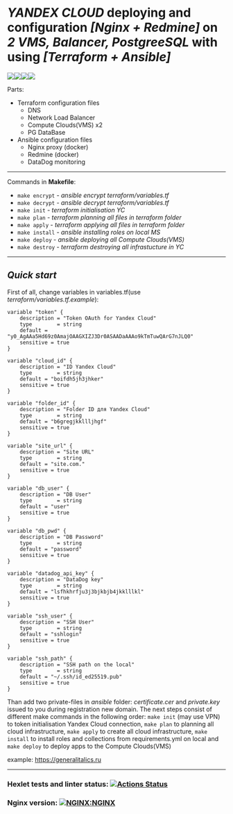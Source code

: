 # ***YANDEX CLOUD*** deploying and configuration ***[Nginx + Redmine]*** on ***2 VMS, Balancer, PostgreeSQL*** with using ***[Terraform + Ansible]*** 

<img src="https://img.shields.io/badge/terraform%20-%235835CC.svg?&style=for-the-badge&logo=terraform&logoColor=white"/><img src="https://img.shields.io/badge/ansible%20-%231A1918.svg?&style=for-the-badge&logo=ansible&logoColor=white"/><img src="https://img.shields.io/badge/docker%20-%230db7ed.svg?&style=for-the-badge&logo=docker&logoColor=white"/><img src="https://img.shields.io/badge/nginx%20-%23009639.svg?&style=for-the-badge&logo=nginx&logoColor=white"/>

Parts:
- Terraform configuration files
  - DNS
  - Network Load Balancer
  - Compute Clouds(VMS) x2
  - PG DataBase
- Ansible configuration files
  - Nginx proxy (docker)
  - Redmine (docker)
  - DataDog monitoring
---
Сommands in ____Makefile____:

- `make encrypt` - *ansible encrypt terraform/variables.tf*
- `make decrypt` - *ansible decrypt terraform/variables.tf*
- `make init` - *terraform initialisation YC*
- `make plan` - *terraform planning all files in terraform folder*
- `make apply` - *terraform applying all files in terraform folder*
- `make install` - *ansible installing roles on local MS*
- `make deploy` - *ansible deploying all Compute Clouds(VMS)*
- `make destroy` - *terraform destroying all infrastucture in YC*
---
## *Quick start*

First of all, change variables in variables.tf(use *terraform/variables.tf.example*): 
```
variable "token" {
    description = "Token OAuth for Yandex Cloud"
    type        = string
	default = "y0_AgAAa5Hd69z0AmajOAAGXIZJ3Dr0ASAADaAAAo9kTmTuwQArG7nJLQ0"
	sensitive = true
}

variable "cloud_id" {
    description = "ID Yandex Cloud"
    type        = string
	default = "boifdh5jh3jhker"
	sensitive = true
}

variable "folder_id" {
    description = "Folder ID для Yandex Cloud"
    type        = string
	default = "b6gregjkkllljhgf"
	sensitive = true
}

variable "site_url" {
    description = "Site URL"
    type        = string
	default = "site.com."
	sensitive = true
}

variable "db_user" {
    description = "DB User"
    type        = string
	default = "user"
	sensitive = true
}

variable "db_pwd" {
    description = "DB Password"
    type        = string
	default = "password"
	sensitive = true
}

variable "datadog_api_key" {
    description = "DataDog key"
    type        = string
	default = "lsfhkhrfju3j3bjkbjb4jkklllkl"
	sensitive = true
}

variable "ssh_user" {
    description = "SSH User"
    type        = string
	default = "sshlogin"
	sensitive = true
}

variable "ssh_path" {
    description = "SSH path on the local"
    type        = string
	default = "~/.ssh/id_ed25519.pub"
	sensitive = true
}
```
Than add two private-files in *ansible* folder: *certificate.cer* and *private.key* issued to you during registration new domain.
The next steps consist of different make commands in the following order: 
`make init` (may use VPN) to token initialisation Yandex Cloud connection, `make plan` to planning all cloud infrastructure, `make apply` to create all cloud infrastructure, `make install` to install roles and collections from requirements.yml on local and `make deploy` to deploy apps to the Compute Clouds(VMS)

example: https://generalitalics.ru

---

### Hexlet tests and linter status: [![Actions Status](https://github.com/generalitalics/devops-for-programmers-project-77/workflows/hexlet-check/badge.svg)](https://github.com/generalitalics/devops-for-programmers-project-77/actions)

### Nginx version: [![NGINX:NGINX](https://repology.org/badge/latest-versions/nginx.svg)](https://repology.org/project/nginx/versions)